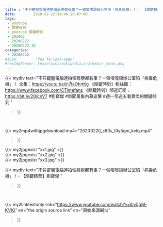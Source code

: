 ```yaml
---
title : "不只鍵盤電腦連拍個肩膀都有事？一個噴嚏讓辦公室陷「病毒危機」！-  【關鍵精華】劉寶傑 "
date:        2020-02-22T19:46:20-07:00
tags:
 - youtube
 - 關鍵時刻
 - youtube_關鍵時刻
 - 202002
 - 20200222
 - 20200222_19
categories:
 - 20200222
#icon:        "fas fa-lock-open"
#resImgTeaser: teaserpics/wikipedia.org/emacs-jokes.png
---
```


{{< mydiv text="不只鍵盤電腦連拍個肩膀都有事？一個噴嚏讓辦公室陷「病毒危機」！ 全集：https://youtu.be/in7laOhrtKg  《關鍵時刻》粉絲團：https://www.facebook.com/CTimefans 《關鍵時刻》頻道訂閱：https://bit.ly/2OlcnV7  #劉寶傑 #新聞萬象內幕追擊 #週一至週五看寶傑的關鍵時刻 "
>}}
<br>


{{< my2mp4withjpgdownload mp4="20200220_s80s_l0y5gm_kvlq.mp4"
>}}

{{< my2jpgexist "xx1.jpg" >}}<br>
{{< my2jpgexist "xx2.jpg" >}}<br>
{{< my2jpgexist "xx3.jpg" >}}<br>



{{< mydiv text="不只鍵盤電腦連拍個肩膀都有事？一個噴嚏讓辦公室陷「病毒危機」！-  【關鍵精華】劉寶傑 "
>}}
<br>

{{< my2linktextonly link="https://www.youtube.com/watch?v=l0y5gM-KVlQ"
en="the origin source link" cn="原始來源網址"
>}}


<br>

